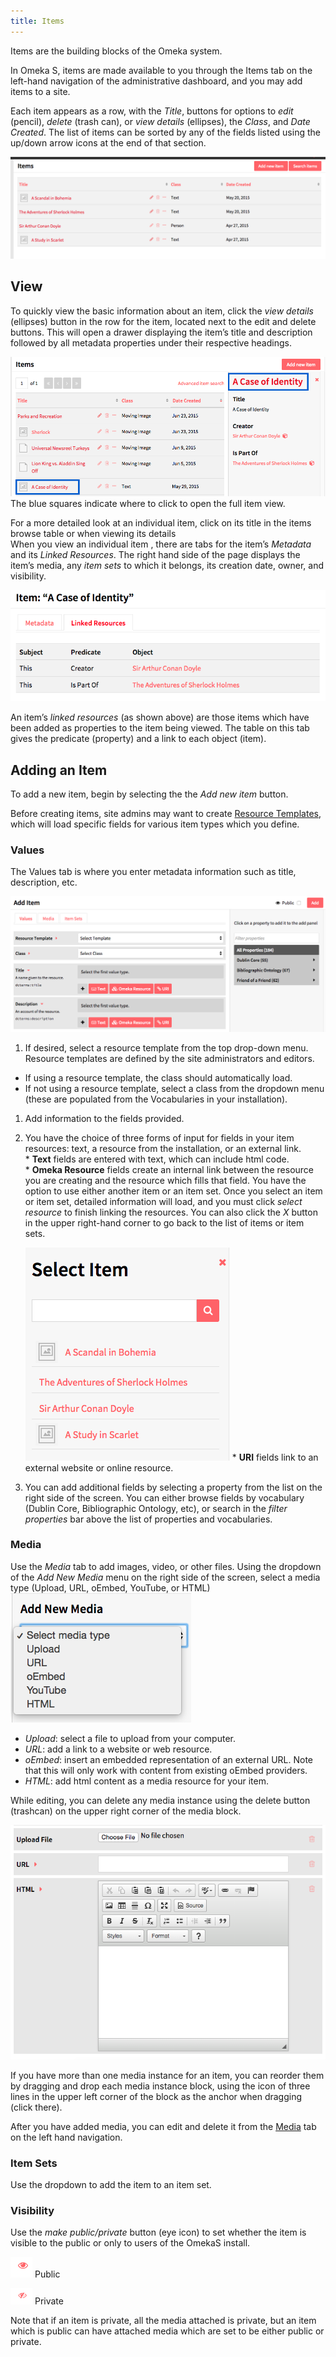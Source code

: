 ```yaml
---
title: Items
---
```


Items are the building blocks of the Omeka system. 

In Omeka S, items are made available to you through the Items tab on the left-hand navigation of the administrative dashboard, and you may add items to a site. 

Each item appears as a row, with the *Title*, buttons for options to *edit* (pencil), *delete* (trash can), or *view details* (ellipses), the *Class*, and *Date Created*. The list of items can be sorted by any of the fields listed using the up/down arrow icons at the end of that section.  

![Basic view of admin items page, showing a handful of item resources](../content/contentfiles/itemsOS.png)

## View
To quickly view the basic information about an item, click the *view details* (ellipses) button in the row for the item, located next to the edit and delete buttons. This will open a drawer displaying the item’s title and description followed by all metadata properties under their respective headings.

![Item browse view with details open for Case of Identity. Links to item view page squared in blue](../content/contentfiles/viewitem.png) The blue squares indicate where to click to open the full item view.

For a more detailed look at an individual item, click on its title in the items browse table or when viewing its details  
When you view an individual item , there are tabs for the item’s *Metadata* and its *Linked Resources*. The right hand side of the page displays the item’s media, any *item sets* to which it belongs, its creation date, owner, and visibility. 

![Item view for Case of Identity, showing linked resources](../content/contentfiles/item_linked.png) 

An item’s *linked resources* (as shown above) are those items which have been added as properties to the item being viewed. The table on this tab gives the predicate (property) and a link to each object (item).

## Adding an Item

To add a new item, begin by selecting the the _Add new item_ button. 

Before creating items, site admins  may want to create [Resource Templates](../ResourceTemplate/), which will load specific fields for various item types which you define.

### Values
The Values tab is where you enter metadata information such as title, description, etc.

![Basic view of add items page, with no content entered](../content/contentfiles/AddItem_start.png)

1. If desired, select a resource template from the top drop-down menu. Resource templates are defined by the site administrators and editors.
  * If using a resource template, the class should automatically load.
  * If not using a resource template, select a class from the dropdown menu (these are populated from the Vocabularies in your installation).
1. Add information to the fields provided.  
  1. You have the choice of three forms of input for fields in your item resources: text, a resource from the installation, or an external link.  
    * **Text** fields are entered with text, which can include html code.  
    * **Omeka Resource** fields create an internal link between the resource you are creating and the resource which fills that field. 
     You have the option to use either another item or an item set. 
     Once you select an item or item set, detailed information will load, and you must click *select resource* to finish linking the resources. You can also click the *X* button in the upper right-hand corner to go back to the list of items or item sets.

      ![Select Item menu with list of items to link in edit item view](../content/contentfiles/AddItem_resource.png)
    * **URI** fields link to an external website or online resource.
1. You can add additional fields by selecting a property from the list on the right side of the screen. You can either browse fields by vocabulary (Dublin Core, Bibliographic Ontology, etc), or search in the *filter properties* bar above the list of properties and vocabularies.

### Media
Use the *Media* tab to add images, video, or other files.
Using the dropdown of the *Add New Media* menu on the right side of the screen, select a media type (Upload, URL, oEmbed, YouTube, or HTML)
  ![“Add new media” dropdown showing the options](../content/contentfiles/AddItem_media.png)
- *Upload*: select a file to upload from your computer.
- *URL*: add a link to a website or web resource.
- *oEmbed*: insert an embedded representation of an external URL. Note that this will only work with content from existing oEmbed providers.
- *HTML*: add html content as a media resource for your item.

While editing, you can delete any media instance using the delete button (trashcan) on the upper right corner of the media block.

![Blank media instance blocks for URL, upload](../content/contentfiles/Additem_media2.png)

If you have more than one media instance for an item, you can reorder them by dragging and drop each media instance block, using the icon of three lines in the upper left corner of the block as the anchor when dragging (click there).

After you have added media, you can edit and delete it from the [Media](../content/media.md) tab on the left hand navigation.

### Item Sets
Use the dropdown to add the item to an item set.

### Visibility
Use the *make public/private* button (eye icon) to set whether the item is visible to the public or only to users of the OmekaS install. 

![make public button showing an eye icon](../content/contentfiles/item_public.png) Public 

![make private button showing an eye icon with a diagonal slash through it](../content/contentfiles/item_private.png)  Private

Note that if an item is private, all the media attached is private, but an item which is public can have attached media which are set to be either public or private.
